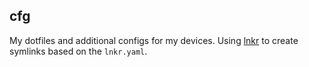 ## cfg

My dotfiles and additional configs for my devices. Using [lnkr](https://github.com/myFavShrimp/lnkr) to create symlinks based on the `lnkr.yaml`.
